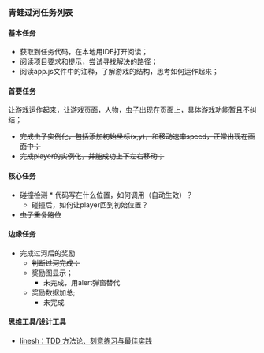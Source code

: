 ### 青蛙过河任务列表
#### 基本任务
* 获取到任务代码，在本地用IDE打开阅读；
* 阅读项目要求和提示，尝试寻找解决的路径；
* 阅读app.js文件中的注释，了解游戏的结构，思考如何运作起来；


####  首要任务
让游戏运作起来，让游戏页面，人物，虫子出现在页面上，具体游戏功能暂且不纠结；
  * ~~完成虫子实例化，包括添加初始坐标(x,y)，和移动速率speed，正常出现在画面中；~~
  * ~~完成player的实例化，并能成功上下左右移动；~~

#### 核心任务
   * ~~碰撞检测~~
    * 代码写在什么位置，如何调用（自动生效）？
      * 碰撞后，如何让player回到初始位置？
   * ~~虫子重复跑位~~


#### 边缘任务
  * 完成过河后的奖励
    * ~~判断过河完成；~~
    * 奖励图显示；
      * 未完成，用alert弹窗替代
    * 奖励数据加总;
      * 未完成

#### 思维工具/设计工具
* [ linesh：TDD 方法论、刻意练习与最佳实践](https://github.com/linesh-simplicity/TDD-methodology-and-deliberate-practice)
